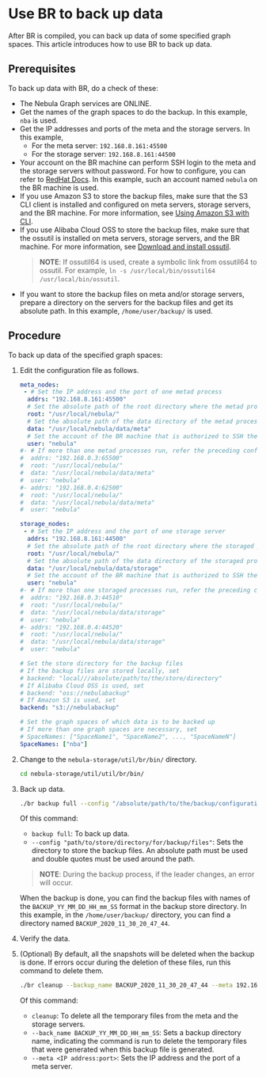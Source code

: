 # Use BR to back up data

After BR is compiled, you can back up data of some specified graph spaces. This article introduces how to use BR to back up data.

## Prerequisites

To back up data with BR, do a check of these:

- The Nebula Graph services are ONLINE.
- Get the names of the graph spaces to do the backup. In this example, `nba` is used.
- Get the IP addresses and ports of the meta and the storage servers. In this example,
  - For the meta server: `192.168.8.161:45500`
  - For the storage server: `192.168.8.161:44500`
- Your account on the BR machine can perform SSH login to the meta and the storage servers without password. For how to configure, you can refer to [RedHat Docs](https://www.redhat.com/sysadmin/passwordless-ssh "Click to go to RedHat website"). In this example, such an account named `nebula` on the BR machine is used.
- If you use Amazon S3 to store the backup files, make sure that the S3 CLI client is installed and configured on meta servers, storage servers, and the BR machine. For more information, see [Using Amazon S3 with CLI](https://docs.amazonaws.cn/en_us/cli/latest/userguide/cli-services-s3.html "Click to go to AWS website").
- If you use Alibaba Cloud OSS to store the backup files, make sure that the ossutil is installed on meta servers, storage servers, and the BR machine. For more information, see [Download and install ossutil](https://www.alibabacloud.com/help/doc-detail/120075.htm#concept-303829 "Click to go to Alibaba Cloud website").
  > **NOTE**: If ossutil64 is used, create a symbolic link from ossutil64 to ossutil. For example, `ln -s /usr/local/bin/ossutil64 /usr/local/bin/ossutil`.
- If you want to store the backup files on meta and/or storage servers, prepare a directory on the servers for the backup files and get its absolute path. In this example, `/home/user/backup/` is used.

## Procedure

To back up data of the specified graph spaces:

1. Edit the configuration file as follows.

    ```yaml
    meta_nodes:
     - # Set the IP address and the port of one metad process
      addrs: "192.168.8.161:45500"
      # Set the absolute path of the root directory where the metad process is installed
      root: "/usr/local/nebula/"
      # Set the absolute path of the data directory of the metad process
      data: "/usr/local/nebula/data/meta"
      # Set the account of the BR machine that is authorized to SSH the meta server
      user: "nebula"
    #- # If more than one metad processes run, refer the preceding configuration to add more
    #  addrs: "192.168.0.3:65500"
    #  root: "/usr/local/nebula/"
    #  data: "/usr/local/nebula/data/meta"
    #  user: "nebula"
    #- addrs: "192.168.0.4:62500"
    #  root: "/usr/local/nebula/"
    #  data: "/usr/local/nebula/data/meta"
    #  user: "nebula"

    storage_nodes:
     - # Set the IP address and the port of one storage server
      addrs: "192.168.8.161:44500"
      # Set the absolute path of the root directory where the storaged process is installed
      root: "/usr/local/nebula/"
      # Set the absolute path of the data directory of the storaged process
      data: "/usr/local/nebula/data/storage"
      # Set the account of the BR machine that is authorized to SSH the storage server
      user: "nebula"
    #- # If more than one storaged processes run, refer the preceding configuration to add more
    #  addrs: "192.168.0.3:44510"
    #  root: "/usr/local/nebula/"
    #  data: "/usr/local/nebula/data/storage"
    #  user: "nebula"
    #- addrs: "192.168.0.4:44520"
    #  root: "/usr/local/nebula/"
    #  data: "/usr/local/nebula/data/storage"
    #  user: "nebula"

    # Set the store directory for the backup files
    # If the backup files are stored locally, set 
    # backend: "local///absolute/path/to/the/store/directory"
    # If Alibaba Cloud OSS is used, set
    # backend: "oss://nebulabackup"
    # If Amazon S3 is used, set
    backend: "s3://nebulabackup"

    # Set the graph spaces of which data is to be backed up
    # If more than one graph spaces are necessary, set
    # SpaceNames: ["SpaceName1", "SpaceName2", ..., "SpaceNameN"]
    SpaceNames: ["nba"]
    ```

2. Change to the `nebula-storage/util/br/bin/` directory.

   ```bash
   cd nebula-storage/util/util/br/bin/
   ```

3. Back up data.

   ```bash
   ./br backup full --config "/absolute/path/to/the/backup/configuration/file.yaml`
   ```
  
    Of this command:
  
     - `backup full`: To back up data.
     - `--config "path/to/store/directory/for/backup/files"`: Sets the directory to store the backup files. An absolute path must be used and double quotes must be used around the path.

    > **NOTE**: During the backup process, if the leader changes, an error will occur.

    When the backup is done, you can find the backup files with names of the `BACKUP_YY_MM_DD_HH_mm_SS` format in the backup store directory. In this example, in the `/home/user/backup/` directory, you can find a directory named `BACKUP_2020_11_30_20_47_44`.

4. Verify the data.

5. (Optional) By default, all the snapshots will be deleted when the backup is done. If errors occur during the deletion of these files, run this command to delete them.

   ```bash
   ./br cleanup --backup_name BACKUP_2020_11_30_20_47_44 --meta 192.168.8.161:45500
   ```

   Of this command:
   - `cleanup`: To delete all the temporary files from the meta and the storage servers.
   - `--back_name BACKUP_YY_MM_DD_HH_mm_SS`: Sets a backup directory name, indicating the command is run to delete the temporary files that were generated when this backup file is generated.
   - `--meta <IP address:port>`: Sets the IP address and the port of a meta server.
